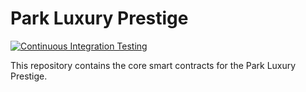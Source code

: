 # Park Luxury Prestige

[![Continuous Integration Testing](https://github.com/tokenx-finance/park-luxury-prestige-smart-contracts/actions/workflows/ci.yaml/badge.svg)](https://github.com/tokenx-finance/park-luxury-prestige-smart-contracts/actions/workflows/ci.yaml)

This repository contains the core smart contracts for the Park Luxury Prestige.